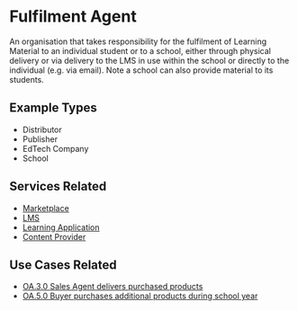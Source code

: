 # Fulfilment Agent

An organisation that takes responsibility for the fulfilment of Learning Material to an individual student or to a school, either through physical delivery or via delivery to the LMS in use within the school or directly to the individual (e.g. via email). Note a school can also provide material to its students.

## Example Types

  - Distributor
  - Publisher
  - EdTech Company
  - School

## Services Related

  - [Marketplace](../services/marketplace.md)
  - [LMS](../services/lms.md)
  - [Learning Application](../services/learning-application.md)
  - [Content Provider](../services/content-provider.md)

## Use Cases Related

- [OA.3.0 Sales Agent delivers purchased products](../user-cases/oa.3.0-sales-agent-delivers-products.md)
- [OA.5.0 Buyer purchases additional products during school year](../use-cases/oa.5.0-buyer-purchases-additional-products.md)
